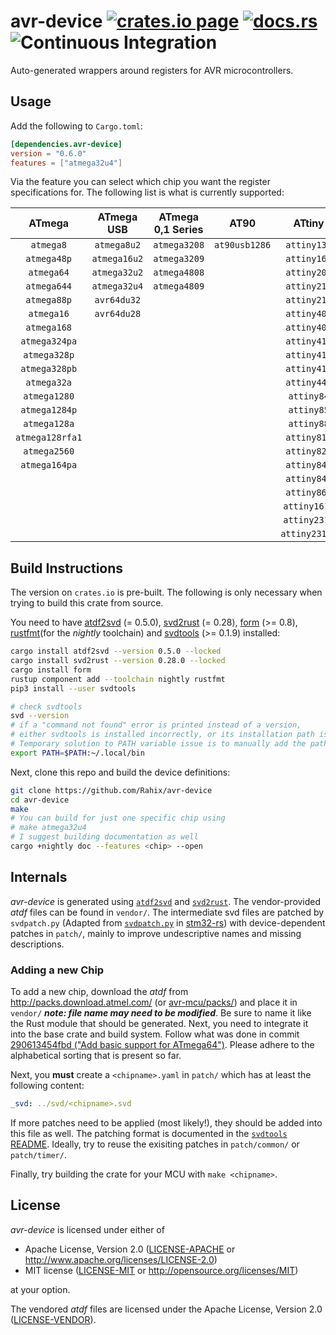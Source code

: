 avr-device [![crates.io page](https://img.shields.io/crates/v/avr-device.svg)](https://crates.io/crates/avr-device) [![docs.rs](https://docs.rs/avr-device/badge.svg)](https://docs.rs/avr-device) ![Continuous Integration](https://github.com/Rahix/avr-device/workflows/Continuous%20Integration/badge.svg)
==========
Auto-generated wrappers around registers for AVR microcontrollers.

## Usage
Add the following to `Cargo.toml`:
```toml
[dependencies.avr-device]
version = "0.6.0"
features = ["atmega32u4"]
```

Via the feature you can select which chip you want the register specifications for.  The following list is what is currently supported:

|     ATmega      |  ATmega USB  | ATmega 0,1 Series |     AT90      |    ATtiny     |
| :-------------: | :----------: | :---------------: | :-----------: | :-----------: |
|    `atmega8`    | `atmega8u2`  |   `atmega3208`    | `at90usb1286` |  `attiny13a`  |
|   `atmega48p`   | `atmega16u2` |   `atmega3209`    |               |  `attiny167`  |
|   `atmega64`    | `atmega32u2` |   `atmega4808`    |               |  `attiny202`  |
|   `atmega644`   | `atmega32u4` |   `atmega4809`    |               |  `attiny212`  |
|   `atmega88p`   | `avr64du32`  |                   |               |  `attiny214`  |
|   `atmega16`    | `avr64du28`  |                   |               |  `attiny402`  |
|   `atmega168`   |              |                   |               |  `attiny404`  |
|  `atmega324pa`  |              |                   |               |  `attiny412`  |
|  `atmega328p`   |              |                   |               |  `attiny414`  |
|  `atmega328pb`  |              |                   |               |  `attiny416`  |
|   `atmega32a`   |              |                   |               |  `attiny44a`  |
|  `atmega1280`   |              |                   |               |  `attiny84`   |
|  `atmega1284p`  |              |                   |               |  `attiny85`   |
|  `atmega128a`   |              |                   |               |  `attiny88`   |
| `atmega128rfa1` |              |                   |               |  `attiny816`  |
|  `atmega2560`   |              |                   |               |  `attiny828`  |
|  `atmega164pa`  |              |                   |               |  `attiny841`  |
|                 |              |                   |               |  `attiny84a`  |
|                 |              |                   |               |  `attiny861`  |
|                 |              |                   |               | `attiny1614`  |
|                 |              |                   |               | `attiny2313`  |
|                 |              |                   |               | `attiny2313a` |

## Build Instructions
The version on `crates.io` is pre-built.  The following is only necessary when trying to build this crate from source.

You need to have [atdf2svd][] (= 0.5.0), [svd2rust][] (= 0.28), [form][] (>= 0.8), [rustfmt][](for the *nightly* toolchain) and [svdtools][] (>= 0.1.9) installed:
```bash
cargo install atdf2svd --version 0.5.0 --locked
cargo install svd2rust --version 0.28.0 --locked
cargo install form
rustup component add --toolchain nightly rustfmt
pip3 install --user svdtools

# check svdtools
svd --version
# if a "command not found" error is printed instead of a version,
# either svdtools is installed incorrectly, or its installation path is missing from the PATH variable.
# Temporary solution to PATH variable issue is to manually add the path. Like so:
export PATH=$PATH:~/.local/bin
```

[atdf2svd]: https://github.com/Rahix/atdf2svd
[svd2rust]: https://github.com/rust-embedded/svd2rust
[form]: https://github.com/djmcgill/form
[rustfmt]: https://github.com/rust-lang/rustfmt
[svdtools]: https://github.com/stm32-rs/svdtools

Next, clone this repo and build the device definitions:
```bash
git clone https://github.com/Rahix/avr-device
cd avr-device
make
# You can build for just one specific chip using
# make atmega32u4
# I suggest building documentation as well
cargo +nightly doc --features <chip> --open
```

## Internals
*avr-device* is generated using [`atdf2svd`](https://github.com/Rahix/atdf2svd) and [`svd2rust`](https://github.com/rust-embedded/svd2rust).  The vendor-provided *atdf* files can be found in `vendor/`.  The intermediate svd files are patched by `svdpatch.py` (Adapted from [`svdpatch.py`](https://github.com/stm32-rs/stm32-rs/blob/master/scripts/svdpatch.py) in [stm32-rs](https://github.com/stm32-rs/stm32-rs)) with device-dependent patches in `patch/`, mainly to improve undescriptive names and missing descriptions.

### Adding a new Chip
To add a new chip, download the *atdf* from <http://packs.download.atmel.com/> (or [avr-mcu/packs/](https://github.com/avr-rust/avr-mcu/tree/master/packs)) and place it in `vendor/` ***note: file name may need to be modified***.  Be sure to name it like the Rust module that should be generated.  Next, you need to integrate it into the base crate and build system.  Follow what was done in commit [290613454fbd ("Add basic support for ATmega64")](https://github.com/Rahix/avr-device/commit/290613454fbdc5e4ac98e53deccaf74dafc88963).  Please adhere to the alphabetical sorting that is present so far.

Next, you **must** create a `<chipname>.yaml` in `patch/` which has at least the following content:
```yaml
_svd: ../svd/<chipname>.svd
```

If more patches need to be applied (most likely!), they should be added into this file as well.  The patching format is documented in the [`svdtools` README](https://github.com/stm32-rs/svdtools#device-and-peripheral-yaml-format).  Ideally, try to reuse the exisiting patches in `patch/common/` or `patch/timer/`.

Finally, try building the crate for your MCU with `make <chipname>`.

## License
*avr-device* is licensed under either of

 * Apache License, Version 2.0 ([LICENSE-APACHE](LICENSE-APACHE) or http://www.apache.org/licenses/LICENSE-2.0)
 * MIT license ([LICENSE-MIT](LICENSE-MIT) or http://opensource.org/licenses/MIT)

at your option.

The vendored *atdf* files are licensed under the Apache License, Version 2.0 ([LICENSE-VENDOR](vendor/LICENSE)).

